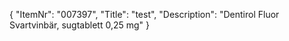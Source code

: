 {
  "ItemNr": "007397",
  "Title": "test",
  "Description": "Dentirol Fluor Svartvinbär, sugtablett 0,25 mg"
}